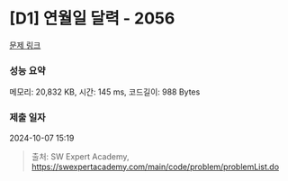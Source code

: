 # [D1] 연월일 달력 - 2056 

[문제 링크](https://swexpertacademy.com/main/code/problem/problemDetail.do?contestProbId=AV5QLkdKAz4DFAUq) 

### 성능 요약

메모리: 20,832 KB, 시간: 145 ms, 코드길이: 988 Bytes

### 제출 일자

2024-10-07 15:19



> 출처: SW Expert Academy, https://swexpertacademy.com/main/code/problem/problemList.do